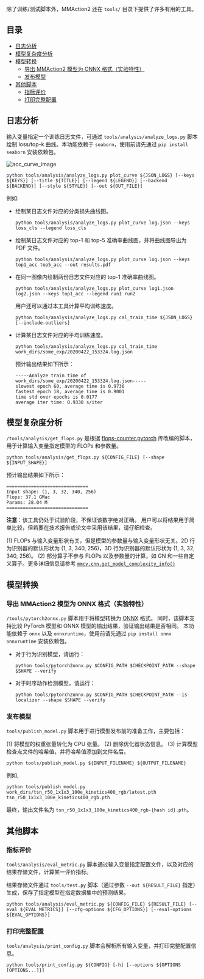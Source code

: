 除了训练/测试脚本外，MMAction2 还在 `tools/` 目录下提供了许多有用的工具。

## 目录

<!-- TOC -->

- [日志分析](#日志分析)
- [模型复杂度分析](#模型复杂度分析)
- [模型转换](#模型转换)
  - [导出 MMAction2 模型为 ONNX 格式（实验特性）](#导出-MMAction2-模型为-ONNX-格式（实验特性）)
  - [发布模型](#发布模型)
- [其他脚本](#其他脚本)
  - [指标评价](#指标评价)
  - [打印完整配置](#打印完整配置)

<!-- TOC -->

## 日志分析

输入变量指定一个训练日志文件，可通过 `tools/analysis/analyze_logs.py` 脚本绘制 loss/top-k 曲线。本功能依赖于 `seaborn`，使用前请先通过 `pip install seaborn` 安装依赖包。

![acc_curve_image](/docs/imgs/acc_curve.png)

```shell
python tools/analysis/analyze_logs.py plot_curve ${JSON_LOGS} [--keys ${KEYS}] [--title ${TITLE}] [--legend ${LEGEND}] [--backend ${BACKEND}] [--style ${STYLE}] [--out ${OUT_FILE}]
```

例如:

- 绘制某日志文件对应的分类损失曲线图。

    ```shell
    python tools/analysis/analyze_logs.py plot_curve log.json --keys loss_cls --legend loss_cls
    ```

- 绘制某日志文件对应的 top-1 和 top-5 准确率曲线图，并将曲线图导出为 PDF 文件。

    ```shell
    python tools/analysis/analyze_logs.py plot_curve log.json --keys top1_acc top5_acc --out results.pdf
    ```

- 在同一图像内绘制两份日志文件对应的 top-1 准确率曲线图。

    ```shell
    python tools/analysis/analyze_logs.py plot_curve log1.json log2.json --keys top1_acc --legend run1 run2
    ```

    用户还可以通过本工具计算平均训练速度。

    ```shell
    python tools/analysis/analyze_logs.py cal_train_time ${JSON_LOGS} [--include-outliers]
    ```

- 计算某日志文件对应的平均训练速度。

    ```shell
    python tools/analysis/analyze_logs.py cal_train_time work_dirs/some_exp/20200422_153324.log.json
    ```

    预计输出结果如下所示：

    ```text
    -----Analyze train time of work_dirs/some_exp/20200422_153324.log.json-----
    slowest epoch 60, average time is 0.9736
    fastest epoch 18, average time is 0.9001
    time std over epochs is 0.0177
    average iter time: 0.9330 s/iter
    ```

## 模型复杂度分析

`/tools/analysis/get_flops.py` 是根据 [flops-counter.pytorch](https://github.com/sovrasov/flops-counter.pytorch) 库改编的脚本，用于计算输入变量指定模型的 FLOPs 和参数量。

```shell
python tools/analysis/get_flops.py ${CONFIG_FILE} [--shape ${INPUT_SHAPE}]
```

预计输出结果如下所示：

```text
==============================
Input shape: (1, 3, 32, 340, 256)
Flops: 37.1 GMac
Params: 28.04 M
==============================
```

**注意**：该工具仍处于试验阶段，不保证该数字绝对正确。
用户可以将结果用于简单比较，但若要在技术报告或论文中采用该结果，请仔细检查。

(1) FLOPs 与输入变量形状有关，但是模型的参数量与输入变量形状无关。2D 行为识别器的默认形状为 (1, 3, 340, 256)，3D 行为识别器的默认形状为 (1, 3, 32, 340, 256)。
(2) 部分算子不参与 FLOPs 以及参数量的计算，如 GN 和一些自定义算子。更多详细信息请参考 [`mmcv.cnn.get_model_complexity_info()`](https://github.com/open-mmlab/mmcv/blob/master/mmcv/cnn/utils/flops_counter.py)

## 模型转换

### 导出 MMAction2 模型为 ONNX 格式（实验特性）

`/tools/pytorch2onnx.py` 脚本用于将模型转换为 [ONNX](https://github.com/onnx/onnx) 格式。
同时，该脚本支持比较 PyTorch 模型和 ONNX 模型的输出结果，验证输出结果是否相同。
本功能依赖于 `onnx` 以及 `onnxruntime`，使用前请先通过 `pip install onnx onnxruntime` 安装依赖包。

- 对于行为识别模型，请运行：

    ```shell
    python tools/pytorch2onnx.py $CONFIG_PATH $CHECKPOINT_PATH --shape $SHAPE --verify
    ```

- 对于时序动作检测模型，请运行：

    ```shell
    python tools/pytorch2onnx.py $CONFIG_PATH $CHECKPOINT_PATH --is-localizer --shape $SHAPE --verify
    ```

### 发布模型

`tools/publish_model.py` 脚本用于进行模型发布前的准备工作，主要包括：

(1) 将模型的权重张量转化为 CPU 张量。
(2) 删除优化器状态信息。
(3) 计算模型检查点文件的哈希值，并将哈希值添加到文件名后。

```shell
python tools/publish_model.py ${INPUT_FILENAME} ${OUTPUT_FILENAME}
```

例如,

```shell
python tools/publish_model.py work_dirs/tsn_r50_1x1x3_100e_kinetics400_rgb/latest.pth tsn_r50_1x1x3_100e_kinetics400_rgb.pth
```

最终，输出文件名为 `tsn_r50_1x1x3_100e_kinetics400_rgb-{hash id}.pth`。

## 其他脚本

### 指标评价

`tools/analysis/eval_metric.py` 脚本通过输入变量指定配置文件，以及对应的结果存储文件，计算某一评价指标。

结果存储文件通过 `tools/test.py` 脚本（通过参数 `--out ${RESULT_FILE}` 指定）生成，保存了指定模型在指定数据集中的预测结果。

```shell
python tools/analysis/eval_metric.py ${CONFIG_FILE} ${RESULT_FILE} [--eval ${EVAL_METRICS}] [--cfg-options ${CFG_OPTIONS}] [--eval-options ${EVAL_OPTIONS}]
```

### 打印完整配置

`tools/analysis/print_config.py` 脚本会解析所有输入变量，并打印完整配置信息。

```shell
python tools/print_config.py ${CONFIG} [-h] [--options ${OPTIONS [OPTIONS...]}]
```
